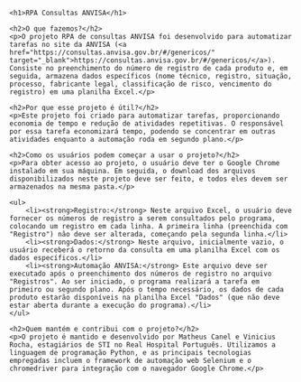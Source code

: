<html lang="pt-br">

<head>
    <meta charset="UTF-8">
    <meta name="viewport" content="width=device-width, initial-scale=1.0">
    <title>RPA Consultas ANVISA</title>
</head>

<body>

    <h1>RPA Consultas ANVISA</h1>

    <h2>O que fazemos?</h2>
    <p>O projeto RPA de consultas ANVISA foi desenvolvido para automatizar tarefas no site da ANVISA (<a href="https://consultas.anvisa.gov.br/#/genericos/" target="_blank">https://consultas.anvisa.gov.br/#/genericos/</a>). Consiste no preenchimento do número de registro de cada produto e, em seguida, armazena dados específicos (nome técnico, registro, situação, processo, fabricante legal, classificação de risco, vencimento do registro) em uma planilha Excel.</p>

    <h2>Por que esse projeto é útil?</h2>
    <p>Este projeto foi criado para automatizar tarefas, proporcionando economia de tempo e redução de atividades repetitivas. O responsável por essa tarefa economizará tempo, podendo se concentrar em outras atividades enquanto a automação roda em segundo plano.</p>

    <h2>Como os usuários podem começar a usar o projeto?</h2>
    <p>Para obter acesso ao projeto, o usuário deve ter o Google Chrome instalado em sua máquina. Em seguida, o download dos arquivos disponibilizados neste projeto deve ser feito, e todos eles devem ser armazenados na mesma pasta.</p>
    
    <ul>
        <li><strong>Registro:</strong> Neste arquivo Excel, o usuário deve fornecer os números de registro a serem consultados pelo programa, colocando um registro em cada linha. A primeira linha (preenchida com "Registro") não deve ser alterada, começando pela segunda linha.</li>
        <li><strong>Dados:</strong> Neste arquivo, inicialmente vazio, o usuário receberá o retorno da consulta em uma planilha Excel com os dados específicos.</li>
        <li><strong>Automação ANVISA:</strong> Este arquivo deve ser executado após o preenchimento dos números de registro no arquivo "Registros". Ao ser iniciado, o programa realizará a tarefa em primeiro ou segundo plano. Após o tempo necessário, os dados de cada produto estarão disponíveis na planilha Excel "Dados" (que não deve estar aberta durante a execução do programa).</li>
    </ul>

    <h2>Quem mantém e contribui com o projeto?</h2>
    <p>O projeto é mantido e desenvolvido por Matheus Canel e Vinicius Rocha, estagiários de STI no Real Hospital Português. Utilizamos a linguagem de programação Python, e as principais tecnologias empregadas incluem o framework de automação web Selenium e o chromedriver para integração com o navegador Google Chrome.</p>

</body>

</html>
